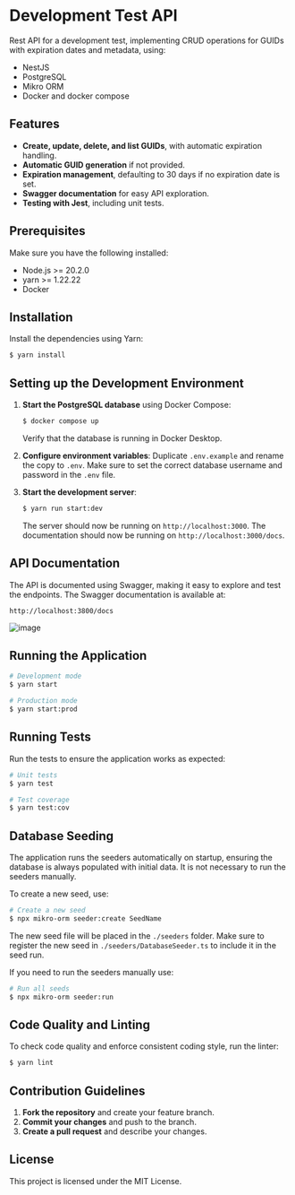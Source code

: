 # Development Test API

Rest API for a development test, implementing CRUD operations for GUIDs with expiration dates and metadata, using:
- NestJS
- PostgreSQL
- Mikro ORM
- Docker and docker compose

## Features
- **Create, update, delete, and list GUIDs**, with automatic expiration handling.
- **Automatic GUID generation** if not provided.
- **Expiration management**, defaulting to 30 days if no expiration date is set.
- **Swagger documentation** for easy API exploration.
- **Testing with Jest**, including unit tests.

## Prerequisites

Make sure you have the following installed:
- Node.js >= 20.2.0
- yarn >= 1.22.22
- Docker

## Installation

Install the dependencies using Yarn:

```bash
$ yarn install
```

## Setting up the Development Environment

1. **Start the PostgreSQL database** using Docker Compose:
    ```bash
    $ docker compose up
    ```
   Verify that the database is running in Docker Desktop.

2. **Configure environment variables**:
   Duplicate `.env.example` and rename the copy to `.env`. Make sure to set the correct database username and password in the `.env` file.

3. **Start the development server**:
   ```bash
   $ yarn run start:dev
   ```

   The server should now be running on `http://localhost:3000`.
   The documentation should now be running on `http://localhost:3000/docs`.

## API Documentation

The API is documented using Swagger, making it easy to explore and test the endpoints. The Swagger documentation is available at:

```
http://localhost:3800/docs
```

![image](https://github.com/user-attachments/assets/610f2f23-8032-4e48-946b-3502a5cfe00e)



## Running the Application

```bash
# Development mode
$ yarn start

# Production mode
$ yarn start:prod
```

## Running Tests

Run the tests to ensure the application works as expected:

```bash
# Unit tests
$ yarn test

# Test coverage
$ yarn test:cov
```

## Database Seeding

The application runs the seeders automatically on startup, ensuring the database is always populated with initial data. It is not necessary to run the seeders manually.

To create a new seed, use:

```bash
# Create a new seed
$ npx mikro-orm seeder:create SeedName
```

The new seed file will be placed in the `./seeders` folder. Make sure to register the new seed in `./seeders/DatabaseSeeder.ts` to include it in the seed run.

If you need to run the seeders manually use:

```bash
# Run all seeds
$ npx mikro-orm seeder:run
```

## Code Quality and Linting

To check code quality and enforce consistent coding style, run the linter:

```bash
$ yarn lint
```

## Contribution Guidelines

1. **Fork the repository** and create your feature branch.
2. **Commit your changes** and push to the branch.
3. **Create a pull request** and describe your changes.

## License

This project is licensed under the MIT License.
